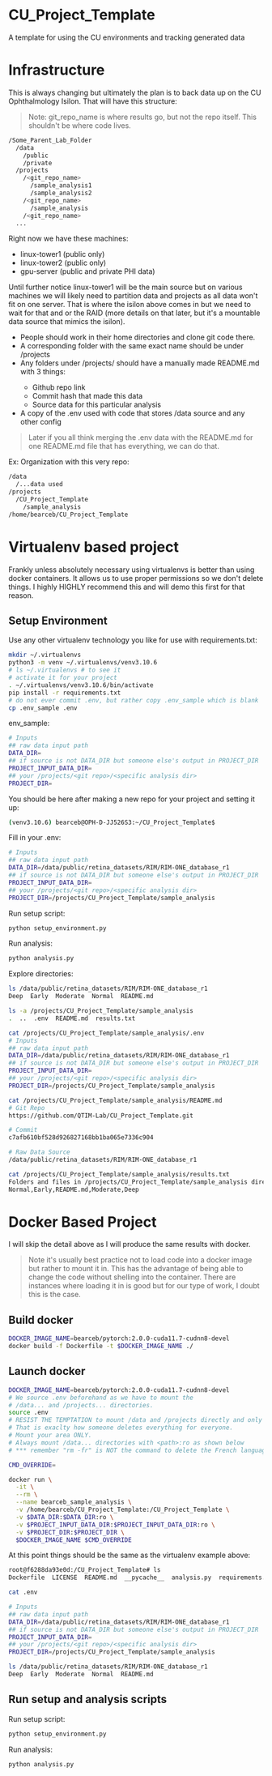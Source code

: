 # CU_Project_Template
A template for using the CU environments and tracking generated data

# Infrastructure
This is always changing but ultimately the plan is to back data up on the CU Ophthalmology Isilon. That will have this structure:

> Note: git_repo_name is where results go, but not the repo itself. This shouldn't be where code lives.
```bash
/Some_Parent_Lab_Folder
  /data
    /public
    /private
  /projects
    /<git_repo_name>
      /sample_analysis1
      /sample_analysis2
    /<git_repo_name>
      /sample_analysis
    /<git_repo_name>
  ...
```
Right now we have these machines:
  * linux-tower1 (public only)
  * linux-tower2 (public only)
  * gpu-server (public and private PHI data)

Until further notice linux-tower1 will be the main source but on various machines we will likely need to partition data and projects as all data won't fit on one server. That is where the isilon above comes in but we need to wait for that and or the RAID (more details on that later, but it's a mountable data source that mimics the isilon).

* People should work in their home directories and clone git code there.
* A corresponding folder with the same exact name should be under /projects
* Any folders under /projects/<git repo> should have a manually made README.md with 3 things:
  - Github repo link
  - Commit hash that made this data
  - Source data for this particular analysis
* A copy of the .env used with code that stores /data source and any other config
> Later if you all think merging the .env data with the README.md for one README.md file that has everything, we can do that.

Ex: Organization with this very repo:
```bash
/data
  /...data used
/projects
  /CU_Project_Template
    /sample_analysis
/home/bearceb/CU_Project_Template
```

# Virtualenv based project
Frankly unless absolutely necessary using virtualenvs is better than using docker containers. It allows us to use proper permissions so we don't delete things. I highly HIGHLY recommend this and will demo this first for that reason.

## Setup Environment
Use any other virtualenv technology you like for use with requirements.txt:
```bash
mkdir ~/.virtualenvs
python3 -m venv ~/.virtualenvs/venv3.10.6
# ls ~/.virtualenvs # to see it
# activate it for your project
. ~/.virtualenvs/venv3.10.6/bin/activate
pip install -r requirements.txt
# do not ever commit .env, but rather copy .env_sample which is blank
cp .env_sample .env
```

env_sample:
```bash
# Inputs
## raw data input path
DATA_DIR=
## if source is not DATA_DIR but someone else's output in PROJECT_DIR
PROJECT_INPUT_DATA_DIR=
## your /projects/<git repo>/<specific analysis dir>
PROJECT_DIR=
```

You should be here after making a new repo for your project and setting it up:
```bash
(venv3.10.6) bearceb@OPH-D-JJ526S3:~/CU_Project_Template$
```

Fill in your .env:
```bash
# Inputs
## raw data input path
DATA_DIR=/data/public/retina_datasets/RIM/RIM-ONE_database_r1
## if source is not DATA_DIR but someone else's output in PROJECT_DIR
PROJECT_INPUT_DATA_DIR=
## your /projects/<git repo>/<specific analysis dir>
PROJECT_DIR=/projects/CU_Project_Template/sample_analysis
```

Run setup script:
```bash
python setup_environment.py
```

Run analysis:
```bash
python analysis.py
```

Explore directories:
```bash
ls /data/public/retina_datasets/RIM/RIM-ONE_database_r1
Deep  Early  Moderate  Normal  README.md
```

```bash
ls -a /projects/CU_Project_Template/sample_analysis
.  ..  .env  README.md  results.txt
```

```bash
cat /projects/CU_Project_Template/sample_analysis/.env
# Inputs
## raw data input path
DATA_DIR=/data/public/retina_datasets/RIM/RIM-ONE_database_r1
## if source is not DATA_DIR but someone else's output in PROJECT_DIR
PROJECT_INPUT_DATA_DIR=
## your /projects/<git repo>/<specific analysis dir>
PROJECT_DIR=/projects/CU_Project_Template/sample_analysis
```

```bash
cat /projects/CU_Project_Template/sample_analysis/README.md
# Git Repo
https://github.com/QTIM-Lab/CU_Project_Template.git

# Commit
c7afb610bf528d926827168bb1ba065e7336c904

# Raw Data Source
/data/public/retina_datasets/RIM/RIM-ONE_database_r1
```

```bash
cat /projects/CU_Project_Template/sample_analysis/results.txt
Folders and files in /projects/CU_Project_Template/sample_analysis direcory:
Normal,Early,README.md,Moderate,Deep
```

# Docker Based Project
I will skip the detail above as I will produce the same results with docker.

> Note it's usually best practice not to load code into a docker image but rather to mount it in. This has the advantage of being able to change the code without shelling into the container. There are instances where loading it in is good but for our type of work, I doubt this is the case.

## Build docker
```bash
DOCKER_IMAGE_NAME=bearceb/pytorch:2.0.0-cuda11.7-cudnn8-devel
docker build -f Dockerfile -t $DOCKER_IMAGE_NAME ./
```

## Launch docker
```bash
DOCKER_IMAGE_NAME=bearceb/pytorch:2.0.0-cuda11.7-cudnn8-devel
# We source .env beforehand as we have to mount the
# /data... and /projects... directories.
source .env
# RESIST THE TEMPTATION to mount /data and /projects directly and only
# That is exaclty how someone deletes everything for everyone.
# Mount your area ONLY.
# Always mount /data... directories with <path>:ro as shown below
# *** remember "rm -fr" is NOT the command to delete the French language pack ;) ***

CMD_OVERRIDE=

docker run \
  -it \
  --rm \
  --name bearceb_sample_analysis \
  -v /home/bearceb/CU_Project_Template:/CU_Project_Template \
  -v $DATA_DIR:$DATA_DIR:ro \
  -v $PROJECT_INPUT_DATA_DIR:$PROJECT_INPUT_DATA_DIR:ro \
  -v $PROJECT_DIR:$PROJECT_DIR \
  $DOCKER_IMAGE_NAME $CMD_OVERRIDE
```

At this point things should be the same as the virtualenv example above:
```bash
root@f6288da93e0d:/CU_Project_Template# ls
Dockerfile  LICENSE  README.md  __pycache__  analysis.py  requirements.txt  setup_environment.py
```

```bash
cat .env

# Inputs
## raw data input path
DATA_DIR=/data/public/retina_datasets/RIM/RIM-ONE_database_r1
## if source is not DATA_DIR but someone else's output in PROJECT_DIR
PROJECT_INPUT_DATA_DIR=
## your /projects/<git repo>/<specific analysis dir>
PROJECT_DIR=/projects/CU_Project_Template/sample_analysis

ls /data/public/retina_datasets/RIM/RIM-ONE_database_r1
Deep  Early  Moderate  Normal  README.md
```

## Run setup and analysis scripts

Run setup script:
```bash
python setup_environment.py
```

Run analysis:
```bash
python analysis.py
```